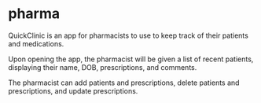 # pharma
QuickClinic is an app for pharmacists to use to keep track of their patients and medications.

Upon opening the app, the pharmacist will be given a list of recent patients, displaying their name, DOB, prescriptions, and comments. 

The pharmacist can add patients and prescriptions, delete patients and prescriptions, and update prescriptions.
